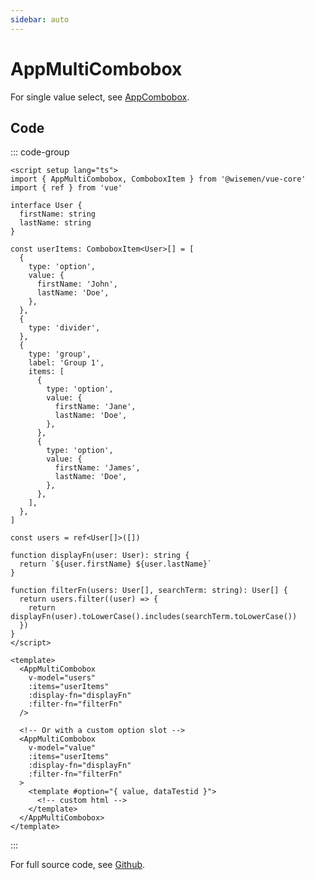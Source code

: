 ```yaml
---
sidebar: auto
---
```


# AppMultiCombobox

For single value select, see [AppCombobox](/components/combobox/app-combobox.md).

<!-- @include: ./app-multi-combobox-meta.md -->

## Code

::: code-group
```vue [Usage]
<script setup lang="ts">
import { AppMultiCombobox, ComboboxItem } from '@wisemen/vue-core'
import { ref } from 'vue'

interface User {
  firstName: string
  lastName: string
}

const userItems: ComboboxItem<User>[] = [
  {
    type: 'option',
    value: {
      firstName: 'John',
      lastName: 'Doe',
    },
  },
  {
    type: 'divider',
  },
  {
    type: 'group',
    label: 'Group 1',
    items: [
      {
        type: 'option',
        value: {
          firstName: 'Jane',
          lastName: 'Doe',
        },
      },
      {
        type: 'option',
        value: {
          firstName: 'James',
          lastName: 'Doe',
        },
      },
    ],
  },
]

const users = ref<User[]>([])

function displayFn(user: User): string {
  return `${user.firstName} ${user.lastName}`
}

function filterFn(users: User[], searchTerm: string): User[] {
  return users.filter((user) => {
    return displayFn(user).toLowerCase().includes(searchTerm.toLowerCase())
  })
}
</script>

<template>
  <AppMultiCombobox 
    v-model="users" 
    :items="userItems"
    :display-fn="displayFn"
    :filter-fn="filterFn"
  />

  <!-- Or with a custom option slot -->
  <AppMultiCombobox 
    v-model="value" 
    :items="userItems"
    :display-fn="displayFn"
    :filter-fn="filterFn"
  >
    <template #option="{ value, dataTestid }">
      <!-- custom html -->
    </template>
  </AppMultiCombobox>
</template>
```
:::

For full source code, see [Github](https://github.com/wisemen-digital/vue-core/blob/main/packages/components/src/components/combobox/AppMultiCombobox.vue).